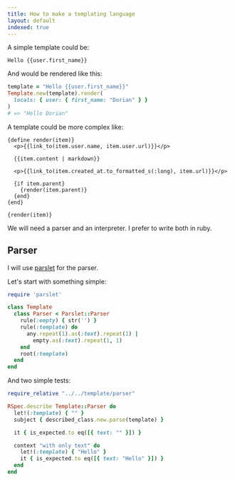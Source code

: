 ```yaml
---
title: How to make a templating language
layout: default
indexed: true
---
```


A simple template could be:

```liquid
Hello {{user.first_name}}
```

And would be rendered like this:

```ruby
template = "Hello {{user.first_name}}"
Template.new(template).render(
  locals: { user: { first_name: "Dorian" } }
)
# => "Hello Dorian"
```

A template could be more complex like:

```liquid
{define render(item)}
  <p>{{link_to(item.user.name, item.user.url)}}</p>
  
  {{item.content | markdown}}
  
  <p>{{link_to(item.created_at.to_formatted_s(:long), item.url)}}</p>
  
  {if item.parent}
    {render(item.parent)}
  {end}
{end}

{render(item)}
```

We will need a parser and an interpreter. I prefer to write both in ruby.

## Parser

I will use [parslet](https://github.com/kschiess/parslet) for the parser.

Let's start with something simple:

```ruby
require 'parslet'

class Template
  class Parser < Parslet::Parser
    rule(:empty) { str('') }
    rule(:template) do
      any.repeat(1).as(:text).repeat(1) |
        empty.as(:text).repeat(1, 1)
    end
    root(:template)
  end
end
```

And two simple tests:

```ruby
require_relative "../../template/parser"

RSpec.describe Template::Parser do
  let!(:template) { "" }
  subject { described_class.new.parse(template) }

  it { is_expected.to eq([{ text: "" }]) }

  context "with only text" do
    let!(:template) { "Hello" }
    it { is_expected.to eq([{ text: "Hello" }]) }
  end
end
```
